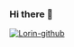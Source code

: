 ### Hi there 👋
[![Lorin-github](https://github-readme-stats.vercel.app/api?username=dazhou00)](https://github.com/anuraghazra/github-readme-stats)

<!--
**dazhou00/dazhou00** is a ✨ _special_ ✨ repository because its `README.md` (this file) appears on your GitHub profile.

Here are some ideas to get you started:

- 🔭 I’m currently working on ...
- 🌱 I’m currently learning ...
- 👯 I’m looking to collaborate on ...
- 🤔 I’m looking for help with ...
- 💬 Ask me about ...
- 📫 How to reach me: ...
- 😄 Pronouns: ...
- ⚡ Fun fact: ...
-->
